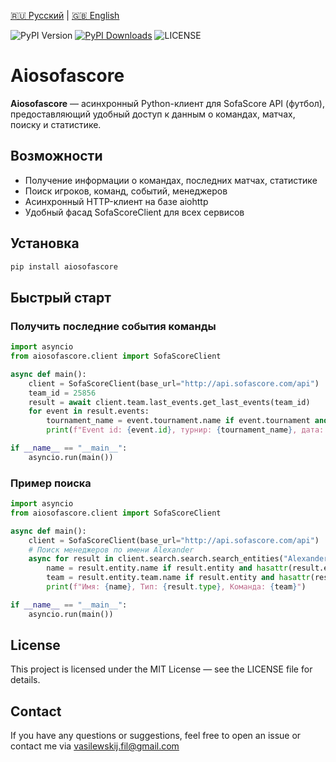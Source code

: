 [🇷🇺 Русский](README.md) | [🇬🇧 English](README.en.md)

![PyPI Version](https://img.shields.io/pypi/v/aiosofascore)
[![PyPI Downloads](https://static.pepy.tech/badge/aiosofascore)](https://pepy.tech/projects/aiosofascore)
![LICENSE](https://img.shields.io/badge/License-MIT-blue.svg)

# Aiosofascore

**Aiosofascore** — асинхронный Python-клиент для SofaScore API (футбол), предоставляющий удобный доступ к данным о командах, матчах, поиску и статистике.

## Возможности

- Получение информации о командах, последних матчах, статистике
- Поиск игроков, команд, событий, менеджеров
- Асинхронный HTTP-клиент на базе aiohttp
- Удобный фасад SofaScoreClient для всех сервисов

## Установка

```bash
pip install aiosofascore
```

## Быстрый старт

### Получить последние события команды
```python
import asyncio
from aiosofascore.client import SofaScoreClient

async def main():
    client = SofaScoreClient(base_url="http://api.sofascore.com/api")
    team_id = 25856
    result = await client.team.last_events.get_last_events(team_id)
    for event in result.events:
        tournament_name = event.tournament.name if event.tournament and event.tournament.name else "-"
        print(f"Event id: {event.id}, турнир: {tournament_name}, дата: {event.startTimestamp}")

if __name__ == "__main__":
    asyncio.run(main())
```

### Пример поиска
```python
import asyncio
from aiosofascore.client import SofaScoreClient

async def main():
    client = SofaScoreClient(base_url="http://api.sofascore.com/api")
    # Поиск менеджеров по имени Alexander
    async for result in client.search.search.search_entities("Alexander", type="manager"):
        name = result.entity.name if result.entity and hasattr(result.entity, 'name') else "-"
        team = result.entity.team.name if result.entity and hasattr(result.entity, 'team') and result.entity.team and hasattr(result.entity.team, 'name') else "-"
        print(f"Имя: {name}, Тип: {result.type}, Команда: {team}")

if __name__ == "__main__":
    asyncio.run(main())
```

## License
This project is licensed under the MIT License — see the LICENSE file for details.

## Contact
If you have any questions or suggestions, feel free to open an issue or contact me via vasilewskij.fil@gmail.com
